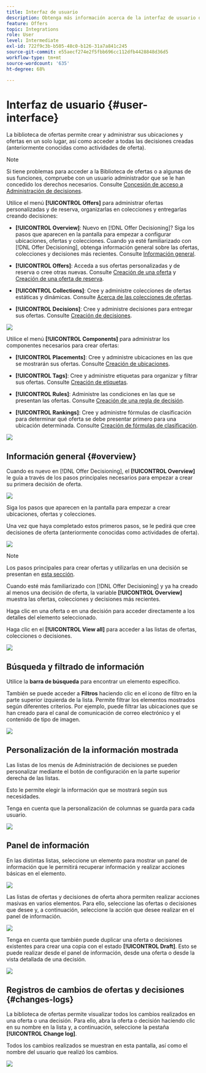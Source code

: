 ```yaml
---
title: Interfaz de usuario
description: Obtenga más información acerca de la interfaz de usuario de la biblioteca de ofertas.
feature: Offers
topic: Integrations
role: User
level: Intermediate
exl-id: 722f9c3b-b505-48c0-b126-31a7a841c245
source-git-commit: e55aecf274e2f5fbb696cc112dfb4428848d36d5
workflow-type: tm+mt
source-wordcount: '635'
ht-degree: 68%

---
```


# Interfaz de usuario {#user-interface}

La biblioteca de ofertas permite crear y administrar sus ubicaciones y ofertas en un solo lugar, así como acceder a todas las decisiones creadas (anteriormente conocidas como actividades de oferta).

>[!NOTE]
>
>Si tiene problemas para acceder a la Biblioteca de ofertas o a algunas de sus funciones, compruebe con un usuario administrador que se le han concedido los derechos necesarios. Consulte [Concesión de acceso a Administración de decisiones](starting-offer-decisioning.md#granting-acess-to-decision-management).

Utilice el menú **[!UICONTROL Offers]** para administrar ofertas personalizadas y de reserva, organizarlas en colecciones y entregarlas creando decisiones:

* **[!UICONTROL Overview]**: Nuevo en [!DNL Offer Decisioning]? Siga los pasos que aparecen en la pantalla para empezar a configurar ubicaciones, ofertas y colecciones. Cuando ya esté familiarizado con [!DNL Offer Decisioning], obtenga información general sobre las ofertas, colecciones y decisiones más recientes. Consulte [Información general](#overview).

* **[!UICONTROL Offers]**: Acceda a sus ofertas personalizadas y de reserva o cree otras nuevas. Consulte [Creación de una oferta](../offer-library/creating-personalized-offers.md) y [Creación de una oferta de reserva](../offer-library/creating-fallback-offers.md).

* **[!UICONTROL Collections]**: Cree y administre colecciones de ofertas estáticas y dinámicas. Consulte [Acerca de las colecciones de ofertas](../offer-library/creating-collections.md).

* **[!UICONTROL Decisions]**: Cree y administre decisiones para entregar sus ofertas. Consulte [Creación de decisiones](../offer-activities/create-offer-activities.md).

![](../../assets/offers_menu.png)

Utilice el menú **[!UICONTROL Components]** para administrar los componentes necesarios para crear ofertas:

* **[!UICONTROL Placements]**: Cree y administre ubicaciones en las que se mostrarán sus ofertas. Consulte [Creación de ubicaciones](../offer-library/creating-placements.md).

* **[!UICONTROL Tags]**: Cree y administre etiquetas para organizar y filtrar sus ofertas. Consulte [Creación de etiquetas](../offer-library/creating-tags.md).

* **[!UICONTROL Rules]**: Administre las condiciones en las que se presentan las ofertas. Consulte [Creación de una regla de decisión](../offer-library/creating-decision-rules.md).

* **[!UICONTROL Rankings]**: Cree y administre fórmulas de clasificación para determinar qué oferta se debe presentar primero para una ubicación determinada. Consulte [Creación de fórmulas de clasificación](../offer-library/create-ranking-formulas.md).

![](../../assets/offer_activities.png)

## Información general {#overview}

Cuando es nuevo en [!DNL Offer Decisioning], el **[!UICONTROL Overview]** le guía a través de los pasos principales necesarios para empezar a crear su primera decisión de oferta.

![](../../assets/overview_onboarding.png)

Siga los pasos que aparecen en la pantalla para empezar a crear ubicaciones, ofertas y colecciones.

Una vez que haya completado estos primeros pasos, se le pedirá que cree decisiones de oferta (anteriormente conocidas como actividades de oferta).

![](../../assets/overview_collection-created.png)

>[!NOTE]
>
>Los pasos principales para crear ofertas y utilizarlas en una decisión se presentan en [esta sección](../offer-library/key-steps.md).

Cuando esté más familiarizado con [!DNL Offer Decisioning] y ya ha creado al menos una decisión de oferta, la variable **[!UICONTROL Overview]** muestra las ofertas, colecciones y decisiones más recientes.

Haga clic en una oferta o en una decisión para acceder directamente a los detalles del elemento seleccionado.

Haga clic en el **[!UICONTROL View all]** para acceder a las listas de ofertas, colecciones o decisiones.

![](../../assets/overview_view-all.png)

## Búsqueda y filtrado de información

Utilice la **barra de búsqueda** para encontrar un elemento específico.

También se puede acceder a **Filtros** haciendo clic en el icono de filtro en la parte superior izquierda de la lista. Permite filtrar los elementos mostrados según diferentes criterios. Por ejemplo, puede filtrar las ubicaciones que se han creado para el canal de comunicación de correo electrónico y el contenido de tipo de imagen.

![](../../assets/filters.png)

## Personalización de la información mostrada

Las listas de los menús de Administración de decisiones se pueden personalizar mediante el botón de configuración en la parte superior derecha de las listas.

Esto le permite elegir la información que se mostrará según sus necesidades.

Tenga en cuenta que la personalización de columnas se guarda para cada usuario.

![](../../assets/columns.png)

## Panel de información

En las distintas listas, seleccione un elemento para mostrar un panel de información que le permitirá recuperar información y realizar acciones básicas en el elemento.

![](../../assets/information-pane.png)

Las listas de ofertas y decisiones de oferta ahora permiten realizar acciones masivas en varios elementos. Para ello, seleccione las ofertas o decisiones que desee y, a continuación, seleccione la acción que desee realizar en el panel de información.

![](../../assets/bulk-actions.png)

Tenga en cuenta que también puede duplicar una oferta o decisiones existentes para crear una copia con el estado **[!UICONTROL Draft]**. Esto se puede realizar desde el panel de información, desde una oferta o desde la vista detallada de una decisión.

![](../../assets/duplicate-offer.png)

## Registros de cambios de ofertas y decisiones {#changes-logs}

La biblioteca de ofertas permite visualizar todos los cambios realizados en una oferta o una decisión. Para ello, abra la oferta o decisión haciendo clic en su nombre en la lista y, a continuación, seleccione la pestaña **[!UICONTROL Change log]**.

Todos los cambios realizados se muestran en esta pantalla, así como el nombre del usuario que realizó los cambios.

![](../../assets/change-logs.png)
